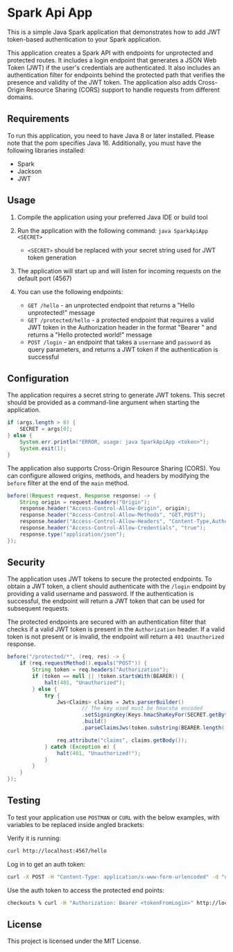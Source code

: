 # Spark Api App

This is a simple Java Spark application that demonstrates how to add JWT token-based authentication to your Spark application.

This application creates a Spark API with endpoints for unprotected and protected routes. It includes a login endpoint that generates a JSON Web Token (JWT) if the user's credentials are authenticated. It also includes an authentication filter for endpoints behind the protected path that verifies the presence and validity of the JWT token. The application also adds Cross-Origin Resource Sharing (CORS) support to handle requests from different domains.

## Requirements

To run this application, you need to have Java 8 or later installed. Please note that the pom specifies Java 16. Additionally, you must have the following libraries installed:

- Spark
- Jackson
- JWT

## Usage

1. Compile the application using your preferred Java IDE or build tool
2. Run the application with the following command: `java SparkApiApp <SECRET>`
    - `<SECRET>` should be replaced with your secret string used for JWT token generation
3. The application will start up and will listen for incoming requests on the default port (4567)
4. You can use the following endpoints:

    - `GET /hello` - an unprotected endpoint that returns a "Hello unprotected!" message
    - `GET /protected/hello` - a protected endpoint that requires a valid JWT token in the Authorization header in the format "Bearer <token>" and returns a "Hello protected world!" message
    - `POST /login` - an endpoint that takes a `username` and `password` as query parameters, and returns a JWT token if the authentication is successful

## Configuration

The application requires a secret string to generate JWT tokens. This secret should be provided as a command-line argument when starting the application.

```java
if (args.length > 0) {
    SECRET = args[0];
} else {
    System.err.println("ERROR, usage: java SparkApiApp <token>");
    System.exit(1);
}
```

The application also supports Cross-Origin Resource Sharing (CORS). You can configure allowed origins, methods, and headers by modifying the `before` filter at the end of the `main` method.

```java
before((Request request, Response response) -> {
    String origin = request.headers("Origin");
    response.header("Access-Control-Allow-Origin", origin);
    response.header("Access-Control-Allow-Methods", "GET,POST");
    response.header("Access-Control-Allow-Headers", "Content-Type,Authorization");
    response.header("Access-Control-Allow-Credentials", "true");
    response.type("application/json");
});
```

## Security

The application uses JWT tokens to secure the protected endpoints. To obtain a JWT token, a client should authenticate with the `/login` endpoint by providing a valid username and password. If the authentication is successful, the endpoint will return a JWT token that can be used for subsequent requests.

The protected endpoints are secured with an authentication filter that checks if a valid JWT token is present in the `Authorization` header. If a valid token is not present or is invalid, the endpoint will return a `401 Unauthorized` response.

```java
before("/protected/*", (req, res) -> {
    if (req.requestMethod().equals("POST")) {
        String token = req.headers("Authorization");
        if (token == null || !token.startsWith(BEARER)) {
            halt(401, "Unauthorized");
        } else {
            try {
                Jws<Claims> claims = Jwts.parserBuilder()
                        // The key used must be hmacsha encoded
                        .setSigningKey(Keys.hmacShaKeyFor(SECRET.getBytes()))
                        .build()
                        .parseClaimsJws(token.substring(BEARER.length()));

                req.attribute("claims", claims.getBody());
            } catch (Exception e) {
                halt(401, "Unauthorized!");
            }
        }
    }
});
```
## Testing

To test your application use `POSTMAN` or `CURL` with the below examples, with variables to be replaced inside angled brackets:

Verify it is running:
``` bash
curl http://localhost:4567/hello
```

Log in to get an auth token:
``` bash
curl -X POST -H "Content-Type: application/x-www-form-urlencoded" -d "username=<username>&password=<password>" http://localhost:4567/login
```

Use the auth token to access the protected end points:
``` bash
checkouts % curl -H "Authorization: Bearer <tokenFromLogin>" http://localhost:4567/protected/hello
```

## License

This project is licensed under the MIT License.